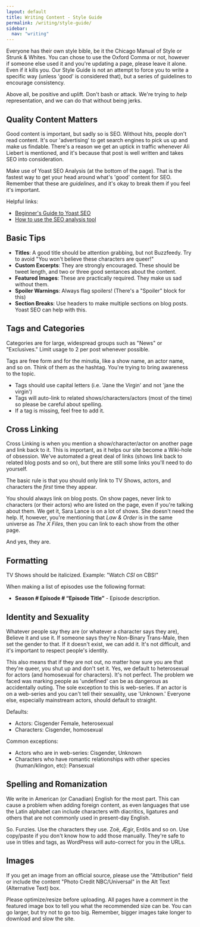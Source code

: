 ```yaml
---
layout: default
title: Writing Content - Style Guide
permalink: /writing/style-guide/
sidebar:
  nav: "writing"
---
```


Everyone has their own style bible, be it the Chicago Manual of Style or Strunk & Whites. You can chose to use the Oxford Comma or not, however if someone else used it and you're updating a page, please leave it alone. Even if it kills you. Our Style Guide is not an attempt to force you to write a specific way (unless 'good' is considered that), but a series of guidelines to encourage consistency.

Above all, be positive and uplift. Don't bash or attack. We're trying to _help_ representation, and we can do that without being jerks.

## Quality Content Matters

Good content is important, but sadly so is SEO. Without hits, people don't read content. It's our 'advertising' to get search engines to pick us up and make us findable. There's a reason we get an uptick in traffic whenever Ali Liebert is mentioned, and it's because that post is well written and takes SEO into consideration.

Make use of Yoast SEO Analysis (at the bottom of the page). That is the fastest way to get your head around what's 'good' content for SEO. Remember that these are _guidelines_, and it's okay to break them if you feel it's important.

Helpful links:

* [Beginner's Guide to Yoast SEO](https://yoast.com/beginners-guide-yoast-seo/)
* [How to use the SEO analysis tool](https://yoast.com/use-content-analysis-yoast-seo/)

## Basic Tips

* **Titles**: A good title should be attention grabbing, but not Buzzfeedy. Try to avoid "You won't believe these characters are queer!"
* **Custom Excerpts**: They are strongly encouraged. These should be tweet length, and two or three good sentances about the content.
* **Featured Images**: These are practically required. They make us sad without them.
* **Spoiler Warnings**: Always flag spoilers! (There's a "Spoiler" block for this)
* **Section Breaks**: Use headers to make multiple sections on blog posts. Yoast SEO can help with this.

## Tags and Categories

Categories are for large, widespread groups such as "News" or "Exclusives." Limit usage to 2 per post whenever possible.

Tags are free form and for the minutia, like a show name, an actor name, and so on. Think of them as the hashtag. You're trying to bring awareness to the topic.

* Tags should use capital letters (i.e. 'Jane the Virgin' and not 'jane the virgin')
* Tags will auto-link to related shows/characters/actors (most of the time) so please be careful about spelling.
* If a tag is missing, feel free to add it.

## Cross Linking

Cross Linking is when you mention a show/character/actor on another page and link back to it. This is important, as it helps our site become a Wiki-hole of obsession. We've automated a great deal of links (shows link back to related blog posts and so on), but there are still some links you'll need to do yourself.

The basic rule is that you should only link to TV Shows, actors, and characters the _first_ time they appear.

You should always link on blog posts. On show pages, never link to characters (or their actors) who are listed on the page, even if you're talking about them. We get it, Sara Lance is on a lot of shows. She doesn't need the help. If, however, you're mentioning that _Law & Order_ is in the same universe as _The X Files_, then you can link to each show from the other page.

And yes, they are.

## Formatting

TV Shows should be italicized. Example: "Watch _CSI_ on CBS!"

When making a list of episodes use the following format:

* __Season # Episode # “Episode Title”__ - Episode description.

## Identity and Sexuality

Whatever people say they are (or whatever a character says they are), Believe it and use it. If someone says they're Non-Binary Trans-Male, then set the gender to that. If it doesn't exist, we can add it. It's not difficult, and it's important to respect people's identity.

This also means that if they are not out, no matter how sure you are that they're queer, you shut up and don't set it. Yes, we default to heterosexual for actors (and homosexual for characters). It's not perfect. The problem we faced was marking people as 'undefined' can be as dangerous as accidentally outing. The sole exception to this is web-series. If an actor is on a web-series and you can't tell their sexuality, use 'Unknown.' Everyone else, especially mainstream actors, should default to straight.

Defaults:

* Actors: Cisgender Female, heterosexual
* Characters: Cisgender, homosexual

Common exceptions:

* Actors who are in web-series: Cisgender, Unknown
* Characters who have romantic relationships with other species (human/klingon, etc): Pansexual

## Spelling and Romanization

We write in American (or Canadian) English for the most part. This can cause a problem when adding foreign content, as even languages that use the Latin alphabet can include characters with diacritics, ligatures and others that are not commonly used in present-day English.

So. Funzies. Use the characters they use. Zoë, Ægir, Erdös and so on. Use copy/paste if you don't know how to add those manually. They're safe to use in titles and tags, as WordPress will auto-correct for you in the URLs.

## Images

If you get an image from an official source, please use the "Attribution" field or include the content "Photo Credit NBC/Universal" in the Alt Text (Alternative Text) box.

Please optimize/resize before uploading. All pages have a comment in the featured image box to tell you what the recommended size can be. You can go larger, but try not to go too big. Remember, bigger images take longer to download and slow the site.
